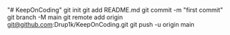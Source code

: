 "# KeepOnCoding"  git init git add README.md git commit -m "first commit" git branch -M main git remote add origin git@github.com:Drup1k/KeepOnCoding.git git push -u origin main
